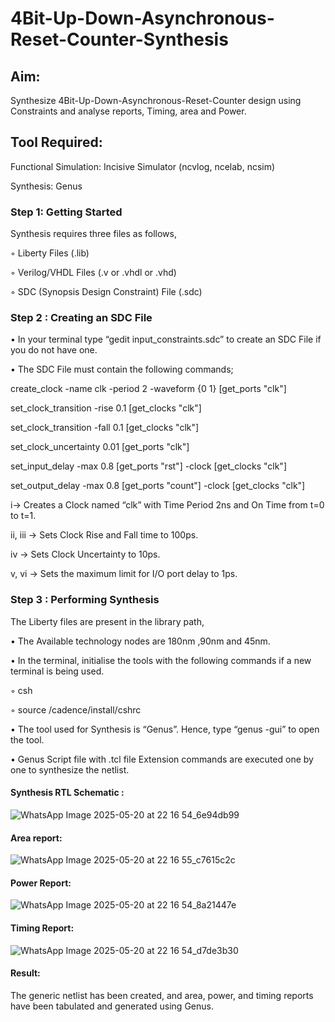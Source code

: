 # 4Bit-Up-Down-Asynchronous-Reset-Counter-Synthesis

## Aim:

Synthesize 4Bit-Up-Down-Asynchronous-Reset-Counter design using Constraints and analyse reports, Timing, area and Power.

## Tool Required:

Functional Simulation: Incisive Simulator (ncvlog, ncelab, ncsim)

Synthesis: Genus

### Step 1: Getting Started

Synthesis requires three files as follows,

◦ Liberty Files (.lib)

◦ Verilog/VHDL Files (.v or .vhdl or .vhd)

◦ SDC (Synopsis Design Constraint) File (.sdc)

 ### Step 2 : Creating an SDC File

•	In your terminal type “gedit input_constraints.sdc” to create an SDC File if you do not have one.

•	The SDC File must contain the following commands;

create_clock -name clk -period 2 -waveform {0 1} [get_ports "clk"]

set_clock_transition -rise 0.1 [get_clocks "clk"]

set_clock_transition -fall 0.1 [get_clocks "clk"]

set_clock_uncertainty 0.01 [get_ports "clk"]

set_input_delay -max 0.8 [get_ports "rst"] -clock [get_clocks "clk"]

set_output_delay -max 0.8 [get_ports "count"] -clock [get_clocks "clk"]

i→ Creates a Clock named “clk” with Time Period 2ns and On Time from t=0 to t=1.

ii, iii → Sets Clock Rise and Fall time to 100ps.

iv → Sets Clock Uncertainty to 10ps.

v, vi → Sets the maximum limit for I/O port delay to 1ps.

### Step 3 : Performing Synthesis

The Liberty files are present in the library path,

• The Available technology nodes are 180nm ,90nm and 45nm.

• In the terminal, initialise the tools with the following commands if a new terminal is being
used.

◦ csh

◦ source /cadence/install/cshrc

• The tool used for Synthesis is “Genus”. Hence, type “genus -gui” to open the tool.

• Genus Script file with .tcl file Extension commands are executed one by one to synthesize the netlist.

#### Synthesis RTL Schematic :
![WhatsApp Image 2025-05-20 at 22 16 54_6e94db99](https://github.com/user-attachments/assets/87b6a20d-0ba2-4ae8-99eb-c379ef8e404b)

#### Area report:
![WhatsApp Image 2025-05-20 at 22 16 55_c7615c2c](https://github.com/user-attachments/assets/9ada50ad-dfaf-4f81-9325-272744a9ba2c)

#### Power Report:
![WhatsApp Image 2025-05-20 at 22 16 54_8a21447e](https://github.com/user-attachments/assets/c1f45786-2e35-4f12-9baa-9191419772ec)

#### Timing Report: 
![WhatsApp Image 2025-05-20 at 22 16 54_d7de3b30](https://github.com/user-attachments/assets/6534b760-3fd2-4a8a-a864-c7ad6a386602)

#### Result: 

The generic netlist has been created, and area, power, and timing reports have been tabulated and generated using Genus.





